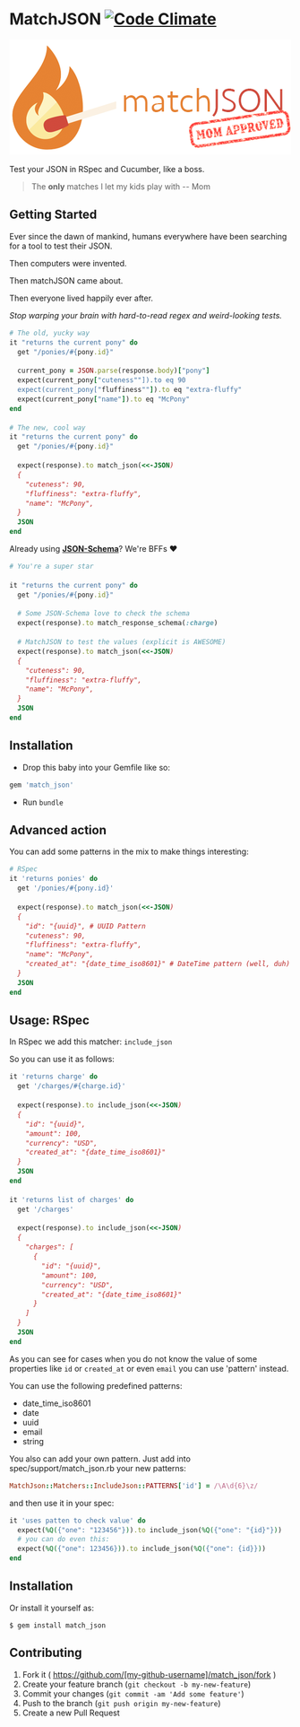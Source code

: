 # MatchJSON [![Code Climate](https://codeclimate.com/github/WhitePayments/match_json/badges/gpa.svg)](https://codeclimate.com/github/WhitePayments/match_json)

![Match JSON](match.png "Match JSON")

Test your JSON in RSpec and Cucumber, like a boss.

> The **only** matches I let my kids play with 
> -- Mom

## Getting Started

Ever since the dawn of mankind, humans everywhere have been searching for a tool to test their JSON. 

Then computers were invented.

Then matchJSON came about.

Then everyone lived happily ever after.

*Stop warping your brain with hard-to-read regex and weird-looking tests.*


```ruby
# The old, yucky way
it "returns the current pony" do
  get "/ponies/#{pony.id}"

  current_pony = JSON.parse(response.body)["pony"]
  expect(current_pony["cuteness""]).to eq 90
  expect(current_pony["fluffiness""]).to eq "extra-fluffy"
  expect(current_pony["name"]).to eq "McPony"
end

# The new, cool way
it "returns the current pony" do
  get "/ponies/#{pony.id}"

  expect(response).to match_json(<<-JSON)
  {
    "cuteness": 90,
    "fluffiness": "extra-fluffy",
    "name": "McPony",
  }
  JSON
end
```

Already using **[JSON-Schema](https://github.com/ruby-json-schema/json-schema)**? We're BFFs :heart:

```ruby
# You're a super star

it "returns the current pony" do
  get "/ponies/#{pony.id}"

  # Some JSON-Schema love to check the schema
  expect(response).to match_response_schema(:charge)

  # MatchJSON to test the values (explicit is AWESOME)
  expect(response).to match_json(<<-JSON)
  {
    "cuteness": 90,
    "fluffiness": "extra-fluffy",
    "name": "McPony",
  }
  JSON
end
```

## Installation

- Drop this baby into your Gemfile like so:

```ruby
gem 'match_json'
```

- Run `bundle`


## Advanced action

You can add some patterns in the mix to make things interesting:

```ruby
# RSpec
it 'returns ponies' do
  get '/ponies/#{pony.id}'

  expect(response).to match_json(<<-JSON)
  {
    "id": "{uuid}", # UUID Pattern
    "cuteness": 90,
    "fluffiness": "extra-fluffy",
    "name": "McPony",
    "created_at": "{date_time_iso8601}" # DateTime pattern (well, duh)
  }
  JSON
end
```


## Usage: RSpec

In RSpec we add this matcher: ```include_json```

So you can use it as follows:

```ruby
it 'returns charge' do
  get '/charges/#{charge.id}'

  expect(response).to include_json(<<-JSON)
  {
    "id": "{uuid}",
    "amount": 100,
    "currency": "USD",
    "created_at": "{date_time_iso8601}"
  }
  JSON
end

it 'returns list of charges' do
  get '/charges'

  expect(response).to include_json(<<-JSON)
  {
    "charges": [
      {
        "id": "{uuid}",
        "amount": 100,
        "currency": "USD",
        "created_at": "{date_time_iso8601}"
      }
    ]
  }
  JSON
end
```

As you can see for cases when you do not know the value of some properties like
```id``` or ```created_at``` or even ```email``` you can use 'pattern' instead.

You can use the following predefined patterns:

* date_time_iso8601
* date
* uuid
* email
* string

You also can add your own pattern. Just add into spec/support/match_json.rb your
new patterns:

```ruby
MatchJson::Matchers::IncludeJson::PATTERNS['id'] = /\A\d{6}\z/
```

and then use it in your spec:

```ruby
it 'uses patten to check value' do
  expect(%Q({"one": "123456"})).to include_json(%Q({"one": "{id}"}))
  # you can do even this:
  expect(%Q({"one": 123456})).to include_json(%Q({"one": {id}}))
end
```

## Installation

Or install it yourself as:

    $ gem install match_json

## Contributing

1. Fork it ( https://github.com/[my-github-username]/match_json/fork )
2. Create your feature branch (`git checkout -b my-new-feature`)
3. Commit your changes (`git commit -am 'Add some feature'`)
4. Push to the branch (`git push origin my-new-feature`)
5. Create a new Pull Request
